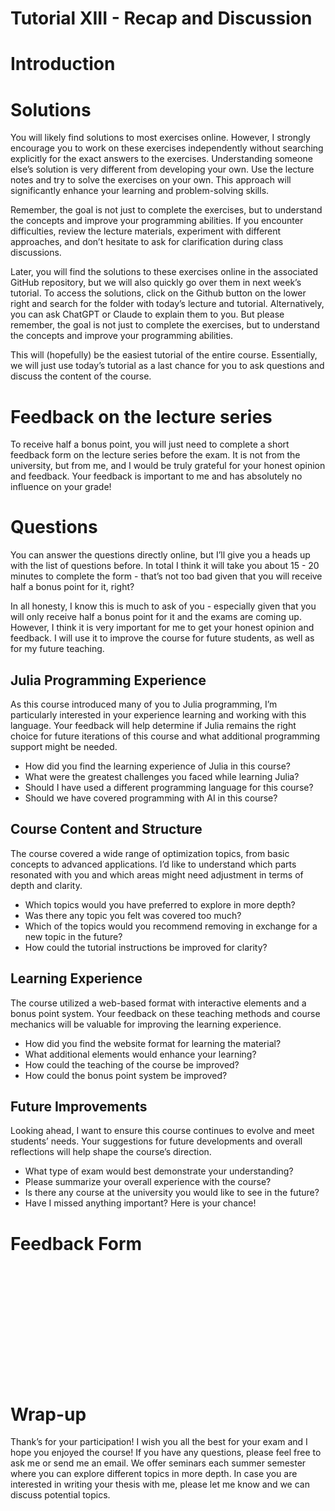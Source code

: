 # Tutorial XIII - Recap and Discussion


# Introduction

# Solutions

You will likely find solutions to most exercises online. However, I
strongly encourage you to work on these exercises independently without
searching explicitly for the exact answers to the exercises.
Understanding someone else’s solution is very different from developing
your own. Use the lecture notes and try to solve the exercises on your
own. This approach will significantly enhance your learning and
problem-solving skills.

Remember, the goal is not just to complete the exercises, but to
understand the concepts and improve your programming abilities. If you
encounter difficulties, review the lecture materials, experiment with
different approaches, and don’t hesitate to ask for clarification during
class discussions.

Later, you will find the solutions to these exercises online in the
associated GitHub repository, but we will also quickly go over them in
next week’s tutorial. To access the solutions, click on the Github
button on the lower right and search for the folder with today’s lecture
and tutorial. Alternatively, you can ask ChatGPT or Claude to explain
them to you. But please remember, the goal is not just to complete the
exercises, but to understand the concepts and improve your programming
abilities.

This will (hopefully) be the easiest tutorial of the entire course.
Essentially, we will just use today’s tutorial as a last chance for you
to ask questions and discuss the content of the course.

# Feedback on the lecture series

To receive half a bonus point, you will just need to complete a short
feedback form on the lecture series before the exam. It is not from the
university, but from me, and I would be truly grateful for your honest
opinion and feedback. Your feedback is important to me and has
absolutely no influence on your grade!

# Questions

You can answer the questions directly online, but I’ll give you a heads
up with the list of questions before. In total I think it will take you
about 15 - 20 minutes to complete the form - that’s not too bad given
that you will receive half a bonus point for it, right?

In all honesty, I know this is much to ask of you - especially given
that you will only receive half a bonus point for it and the exams are
coming up. However, I think it is very important for me to get your
honest opinion and feedback. I will use it to improve the course for
future students, as well as for my future teaching.

## Julia Programming Experience

As this course introduced many of you to Julia programming, I’m
particularly interested in your experience learning and working with
this language. Your feedback will help determine if Julia remains the
right choice for future iterations of this course and what additional
programming support might be needed.

- How did you find the learning experience of Julia in this course?
- What were the greatest challenges you faced while learning Julia?
- Should I have used a different programming language for this course?
- Should we have covered programming with AI in this course?

## Course Content and Structure

The course covered a wide range of optimization topics, from basic
concepts to advanced applications. I’d like to understand which parts
resonated with you and which areas might need adjustment in terms of
depth and clarity.

- Which topics would you have preferred to explore in more depth?
- Was there any topic you felt was covered too much?
- Which of the topics would you recommend removing in exchange for a new
  topic in the future?
- How could the tutorial instructions be improved for clarity?

## Learning Experience

The course utilized a web-based format with interactive elements and a
bonus point system. Your feedback on these teaching methods and course
mechanics will be valuable for improving the learning experience.

- How did you find the website format for learning the material?
- What additional elements would enhance your learning?
- How could the teaching of the course be improved?
- How could the bonus point system be improved?

## Future Improvements

Looking ahead, I want to ensure this course continues to evolve and meet
students’ needs. Your suggestions for future developments and overall
reflections will help shape the course’s direction.

- What type of exam would best demonstrate your understanding?
- Please summarize your overall experience with the course?
- Is there any course at the university you would like to see in the
  future?
- Have I missed anything important? Here is your chance!

# Feedback Form

<iframe data-tally-src="https://tally.so/embed/w58Z5E?alignLeft=1&amp;hideTitle=1&amp;transparentBackground=1&amp;dynamicHeight=1" loading="lazy" width="100%" height="181" frameborder="0" marginheight="0" marginwidth="0" title="Feedback: Applied Optimization">

</iframe>

<script>var d=document,w="https://tally.so/widgets/embed.js",v=function(){"undefined"!=typeof Tally?Tally.loadEmbeds():d.querySelectorAll("iframe[data-tally-src]:not([src])").forEach((function(e){e.src=e.dataset.tallySrc}))};if("undefined"!=typeof Tally)v();else if(d.querySelector('script[src="'+w+'"]')==null){var s=d.createElement("script");s.src=w,s.onload=v,s.onerror=v,d.body.appendChild(s);}</script>

# Wrap-up

Thank’s for your participation! I wish you all the best for your exam
and I hope you enjoyed the course! If you have any questions, please
feel free to ask me or send me an email. We offer seminars each summer
semester where you can explore different topics in more depth. In case
you are interested in writing your thesis with me, please let me know
and we can discuss potential topics.
